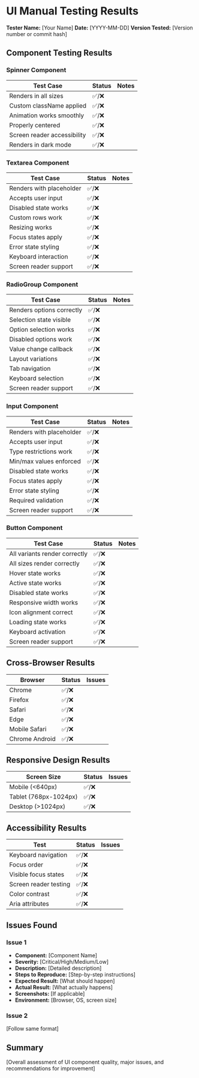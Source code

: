 # UI Manual Testing Results

**Tester Name:** [Your Name]
**Date:** [YYYY-MM-DD]
**Version Tested:** [Version number or commit hash]

## Component Testing Results

### Spinner Component

| Test Case | Status | Notes |
|-----------|--------|-------|
| Renders in all sizes | ✅/❌ | |
| Custom className applied | ✅/❌ | |
| Animation works smoothly | ✅/❌ | |
| Properly centered | ✅/❌ | |
| Screen reader accessibility | ✅/❌ | |
| Renders in dark mode | ✅/❌ | |

### Textarea Component

| Test Case | Status | Notes |
|-----------|--------|-------|
| Renders with placeholder | ✅/❌ | |
| Accepts user input | ✅/❌ | |
| Disabled state works | ✅/❌ | |
| Custom rows work | ✅/❌ | |
| Resizing works | ✅/❌ | |
| Focus states apply | ✅/❌ | |
| Error state styling | ✅/❌ | |
| Keyboard interaction | ✅/❌ | |
| Screen reader support | ✅/❌ | |

### RadioGroup Component

| Test Case | Status | Notes |
|-----------|--------|-------|
| Renders options correctly | ✅/❌ | |
| Selection state visible | ✅/❌ | |
| Option selection works | ✅/❌ | |
| Disabled options work | ✅/❌ | |
| Value change callback | ✅/❌ | |
| Layout variations | ✅/❌ | |
| Tab navigation | ✅/❌ | |
| Keyboard selection | ✅/❌ | |
| Screen reader support | ✅/❌ | |

### Input Component

| Test Case | Status | Notes |
|-----------|--------|-------|
| Renders with placeholder | ✅/❌ | |
| Accepts user input | ✅/❌ | |
| Type restrictions work | ✅/❌ | |
| Min/max values enforced | ✅/❌ | |
| Disabled state works | ✅/❌ | |
| Focus states apply | ✅/❌ | |
| Error state styling | ✅/❌ | |
| Required validation | ✅/❌ | |
| Screen reader support | ✅/❌ | |

### Button Component

| Test Case | Status | Notes |
|-----------|--------|-------|
| All variants render correctly | ✅/❌ | |
| All sizes render correctly | ✅/❌ | |
| Hover state works | ✅/❌ | |
| Active state works | ✅/❌ | |
| Disabled state works | ✅/❌ | |
| Responsive width works | ✅/❌ | |
| Icon alignment correct | ✅/❌ | |
| Loading state works | ✅/❌ | |
| Keyboard activation | ✅/❌ | |
| Screen reader support | ✅/❌ | |

## Cross-Browser Results

| Browser | Status | Issues |
|---------|--------|--------|
| Chrome | ✅/❌ | |
| Firefox | ✅/❌ | |
| Safari | ✅/❌ | |
| Edge | ✅/❌ | |
| Mobile Safari | ✅/❌ | |
| Chrome Android | ✅/❌ | |

## Responsive Design Results

| Screen Size | Status | Issues |
|-------------|--------|--------|
| Mobile (<640px) | ✅/❌ | |
| Tablet (768px-1024px) | ✅/❌ | |
| Desktop (>1024px) | ✅/❌ | |

## Accessibility Results

| Test | Status | Issues |
|------|--------|--------|
| Keyboard navigation | ✅/❌ | |
| Focus order | ✅/❌ | |
| Visible focus states | ✅/❌ | |
| Screen reader testing | ✅/❌ | |
| Color contrast | ✅/❌ | |
| Aria attributes | ✅/❌ | |

## Issues Found

### Issue 1
- **Component:** [Component Name]
- **Severity:** [Critical/High/Medium/Low]
- **Description:** [Detailed description]
- **Steps to Reproduce:** [Step-by-step instructions]
- **Expected Result:** [What should happen]
- **Actual Result:** [What actually happens]
- **Screenshots:** [If applicable]
- **Environment:** [Browser, OS, screen size]

### Issue 2
[Follow same format]

## Summary

[Overall assessment of UI component quality, major issues, and recommendations for improvement] 